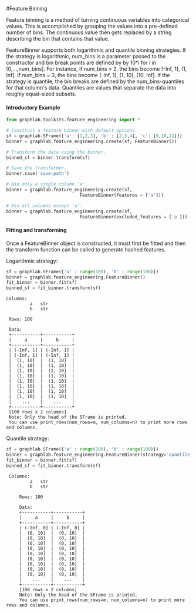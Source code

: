 <script src="../dato/js/recview.js"></script>
#Feature Binning

Feature binning is a method of turning continuous variables into categorical
values.  This is accomplished by grouping the values into a pre-defined number
of bins.  The continuous value then gets replaced by a string describing the
bin that contains that value.

FeatureBinner supports both logarithmic and quantile binning strategies.
If the strategy is logarithmic, num_bins is a parameter passed to the 
constructor and bin break points are defined by by 10*i for i in [0,...,num_bins]. 
For instance, if num_bins = 2, the bins become (-Inf, 1], (1, Inf]. If 
num_bins = 3, the bins become (-Inf, 1], (1, 10], (10, Inf].
If the strategy is quantile, the bin breaks are defined by the 
num_bins-quantiles for that column's data. Quantiles are values that separate 
the data into roughly equal-sized subsets.

#### Introductory Example

```python
from graphlab.toolkits.feature_engineering import *

# Construct a feature binner with default options.
sf = graphlab.SFrame({'a': [1,2,3], 'b' : [2,3,4], 'c': [9,10,11]})
binner = graphlab.feature_engineering.create(sf, FeatureBinner())

# Transform the data using the binner.
binned_sf = binner.transform(sf)

# Save the transformer.
binner.save('save-path')

# Bin only a single column 'a'.
binner = graphlab.feature_engineering.create(sf,
                            FeatureBinner(features = ['a']))

# Bin all columns except 'a'.
binner = graphlab.feature_engineering.create(sf,
                            FeatureBinner(excluded_features = ['a']))
```

#### Fitting and transforming 

Once a FeatureBinner object is constructed, it must first be fitted and then 
the transform function can be called to generate hashed features. 


Logarithmic strategy:

```python
sf = graphlab.SFrame({'a' : range(100), 'b' : range(100)})
binner = graphlab.feature_engineering.FeatureBinner()
fit_binner = binner.fit(sf)
binned_sf = fit_binner.transform(sf)
``` 

```no-highlight
Columns:
         a   str
         b   str

 Rows: 100

 Data:
 +-----------+-----------+
 |     a     |     b     |
 +-----------+-----------+
 | (-Inf, 1] | (-Inf, 1] |
 | (-Inf, 1] | (-Inf, 1] |
 |  (1, 10]  |  (1, 10]  |
 |  (1, 10]  |  (1, 10]  |
 |  (1, 10]  |  (1, 10]  |
 |  (1, 10]  |  (1, 10]  |
 |  (1, 10]  |  (1, 10]  |
 |  (1, 10]  |  (1, 10]  |
 |  (1, 10]  |  (1, 10]  |
 |  (1, 10]  |  (1, 10]  |
 |    ...    |    ...    |
 +-----------+-----------+
 [100 rows x 2 columns]
 Note: Only the head of the SFrame is printed.
 You can use print_rows(num_rows=m, num_columns=n) to print more rows and columns.
```

Quantile strategy:

```python
sf = graphlab.SFrame({'a' : range(100), 'b' : range(100)})
binner = graphlab.feature_engineering.FeatureBinner(strategy='quantile')
fit_binner = binner.fit(sf)
binned_sf = fit_binner.transform(sf)
```

```no-highlight
 Columns:
         a   str
         b   str

     Rows: 100

     Data:
     +-----------+-----------+
     |     a     |     b     |
     +-----------+-----------+
     | (-Inf, 0] | (-Inf, 0] |
     |  (0, 10]  |  (0, 10]  |
     |  (0, 10]  |  (0, 10]  |
     |  (0, 10]  |  (0, 10]  |
     |  (0, 10]  |  (0, 10]  |
     |  (0, 10]  |  (0, 10]  |
     |  (0, 10]  |  (0, 10]  |
     |  (0, 10]  |  (0, 10]  |
     |  (0, 10]  |  (0, 10]  |
     |  (0, 10]  |  (0, 10]  |
     |    ...    |    ...    |
     +-----------+-----------+
     [100 rows x 2 columns]
     Note: Only the head of the SFrame is printed.
     You can use print_rows(num_rows=m, num_columns=n) to print more rows and columns.
```
